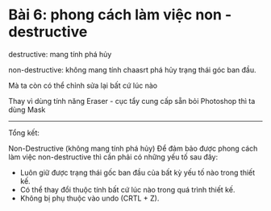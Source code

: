 # Bài 6: phong cách làm việc non - destructive

destructive: mang tính phá hủy

non-destructive: không mang tính chaasrt phá hủy trạng thái góc ban đầu.

Mà ta còn có thể chỉnh sửa lại bất cứ lúc nào

Thay vì dùng tính năng Eraser - cục tẩy cung cấp sẵn bỏi Photoshop thì ta dùng Mask

---

Tổng kết:

Non-Destructive (không mang tính phá hủy)
Để đảm bảo được phong cách làm việc non-destructive thì cần phải có những yếu tố sau đây:

- Luôn giữ được trạng thái gốc ban đầu của bất kỳ yếu tố nào trong thiết kế.
- Có thể thay đổi thuộc tính bất cứ lúc nào trong quá trình thiết kế.
- Không bị phụ thuộc vào undo (CRTL + Z).
